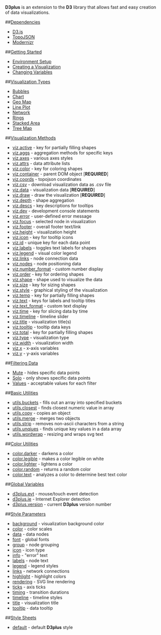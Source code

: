 **D3plus** is an extension to the **D3** library that allows fast and easy creation of data visualizations.

##[Dependencies](wiki/Dependencies)
* [D3.js](wiki/Dependencies#wiki-d3)
* [TopoJSON](wiki/Dependencies#wiki-topojson)
* [Modernizr](wiki/Dependencies#wiki-modernizr)

##[Getting Started](wiki/Getting-Started)
* [Environment Setup](wiki/Getting-Started#setup)
* [Creating a Visualization](wiki/Getting-Started#wiki-viz)
* [Changing Variables](wiki/Getting-Started#wiki-variables)

##[Visualization Types](wiki/Visualization-Types)
* [Bubbles](wiki/Visualization-Types#wiki-bubbles)
* [Chart](wiki/Visualization-Types#wiki-chart)
* [Geo Map](wiki/Visualization-Types#wiki-geo_map)
* [Line Plot](wiki/Visualization-Types#wiki-line)
* [Network](wiki/Visualization-Types#wiki-network)
* [Rings](wiki/Visualization-Types#wiki-rings)
* [Stacked Area](wiki/Visualization-Types#wiki-stacked)
* [Tree Map](wiki/Visualization-Types#wiki-tree_map)

##[Visualization Methods](wiki/Visualization-Methods)
* [viz.active](wiki/Visualization-Methods#wiki-active) - key for partially filling shapes
* [viz.aggs](wiki/Visualization-Methods#wiki-aggs) - aggregation methods for specific keys
* [viz.axes](wiki/Visualization-Methods#wiki-axes) - various axes styles
* [viz.attrs](wiki/Visualization-Methods#wiki-attrs) - data attribute lists
* [viz.color](wiki/Visualization-Methods#wiki-color) - key for coloring shapes
* [viz.container](wiki/Visualization-Methods#wiki-container) - parent DOM object [**REQUIRED**]
* [viz.coords](wiki/Visualization-Methods#wiki-coords) - topojson coordinates
* [viz.csv](wiki/Visualization-Methods#wiki-csv) - download visualization data as .csv file
* [viz.data](wiki/Visualization-Methods#wiki-data) - visualization data [**REQUIRED**]
* [viz.draw](wiki/Visualization-Methods#wiki-draw) - draw the visualization [**REQUIRED**]
* [viz.depth](wiki/Visualization-Methods#wiki-depth) - shape aggregation
* [viz.descs](wiki/Visualization-Methods#wiki-descs) - key descriptions for tooltips
* [viz.dev](wiki/Visualization-Methods#wiki-dev) - development console statements
* [viz.error](wiki/Visualization-Methods#wiki-error) - user-defined error message
* [viz.focus](wiki/Visualization-Methods#wiki-focus) - selected node in visualization
* [viz.footer](wiki/Visualization-Methods#wiki-footer) - overall footer text/link
* [viz.height](wiki/Visualization-Methods#wiki-height) - visualization height
* [viz.icon](wiki/Visualization-Methods#wiki-icon) - key for tooltip icons
* [viz.id](wiki/Visualization-Methods#wiki-id) - unique key for each data point
* [viz.labels](wiki/Visualization-Methods#wiki-labels) - toggles text labels for shapes
* [viz.legend](wiki/Visualization-Methods#wiki-legend) - visual color legend
* [viz.links](wiki/Visualization-Methods#wiki-links) - node connection data
* [viz.nodes](wiki/Visualization-Methods#wiki-nodes) - node positioning data
* [viz.number_format](wiki/Visualization-Methods#wiki-number_format) - custom number display
* [viz.order](wiki/Visualization-Methods#wiki-order) - key for ordering shapes
* [viz.shape](wiki/Visualization-Methods#wiki-shape) - shape used to visualize the data
* [viz.size](wiki/Visualization-Methods#wiki-size) - key for sizing shapes
* [viz.style](wiki/Visualization-Methods#wiki-style) - graphical styling of the visualization
* [viz.temp](wiki/Visualization-Methods#wiki-temp) - key for partially filling shapes
* [viz.text](wiki/Visualization-Methods#wiki-text) - keys for labels and tooltip titles
* [viz.text_format](wiki/Visualization-Methods#wiki-text_format) - custom text display
* [viz.time](wiki/Visualization-Methods#wiki-time) - key for slicing data by time
* [viz.timeline](wiki/Visualization-Methods#wiki-timeline) - timeline slider
* [viz.title](wiki/Visualization-Methods#wiki-title) - visualization title(s)
* [viz.tooltip](wiki/Visualization-Methods#wiki-tooltip) - tooltip data keys
* [viz.total](wiki/Visualization-Methods#wiki-total) - key for partially filling shapes
* [viz.type](wiki/Visualization-Methods#wiki-type) - visualization type
* [viz.width](wiki/Visualization-Methods#wiki-width) - visualization width
* [viz.x](wiki/Visualization-Methods#wiki-x) - x-axis variables
* [viz.y](wiki/Visualization-Methods#wiki-y) - y-axis variables

##[Filtering Data](wiki/Filtering-Data)
* [Mute](wiki/Filtering-Data#wiki-mute) - hides specific data points
* [Solo](wiki/Filtering-Data#wiki-solo) - only shows specific data points
* [Values](wiki/Filtering-Data#wiki-methods) - acceptable values for each filter

##[Basic Utilities](wiki/Basic-Utilities)
* [utils.buckets](wiki/Basic-Utilities#wiki-buckets) - fills out an array into specified buckets
* [utils.closest](wiki/Basic-Utilities#wiki-closest) - finds closest numeric value in array
* [utils.copy](wiki/Basic-Utilities#wiki-copy) - copies an object
* [utils.merge](wiki/Basic-Utilities#wiki-merge) - merges two objects
* [utils.strip](wiki/Basic-Utilities#wiki-strip) - removes non-ascii characters from a string
* [utils.unqiues](wiki/Basic-Utilities#wiki-unqiues) - finds unique key values in a data array
* [utils.wordwrap](wiki/Basic-Utilities#wiki-wordwrap) - resizing and wraps svg text

##[Color Utilities](wiki/Color-Utilities)
* [color.darker](wiki/Color-Utilities#wiki-darker) - darkens a color
* [color.legible](wiki/Color-Utilities#wiki-legible) - makes a color legible on white
* [color.lighter](wiki/Color-Utilities#wiki-lighter) - lightens a color
* [color.random](wiki/Color-Utilities#wiki-random) - returns a random color
* [color.text](wiki/Color-Utilities#wiki-text) - analyzes a color to determine best text color

##[Global Variables](wiki/Global-Variables)
* [d3plus.evt](wiki/Global-Variables#wiki-evt) - mouse/touch event detection
* [d3plus.ie](wiki/Global-Variables#wiki-ie) - Internet Explorer detection
* [d3plus.version](wiki/Global-Variables#wiki-version) - current **D3plus** version number

##[Style Parameters](wiki/Style-Parameters)
* [background](wiki/Style-Parameters#wiki-background) - visualization background color
* [color](wiki/Style-Parameters#wiki-color) - color scales
* [data](wiki/Style-Parameters#wiki-data) - data nodes
* [font](wiki/Style-Parameters#wiki-font) - global fonts
* [group](wiki/Style-Parameters#wiki-group) - node grouping
* [icon](wiki/Style-Parameters#wiki-icon) - icon type
* [info](wiki/Style-Parameters#wiki-info) - "error" text
* [labels](wiki/Style-Parameters#wiki-labels) - node text
* [legend](wiki/Style-Parameters#wiki-legend) - legend styles
* [links](wiki/Style-Parameters#wiki-links) - network connections
* [highlight](wiki/Style-Parameters#wiki-highlight) - highlight colors
* [rendering](wiki/Style-Parameters#wiki-rendering) - SVG line rendering
* [ticks](wiki/Style-Parameters#wiki-ticks) - axis ticks
* [timing](wiki/Style-Parameters#wiki-timing) - transition durations
* [timeline](wiki/Style-Parameters#wiki-timeline) - timeline styles
* [title](wiki/Style-Parameters#wiki-title) - visualization title
* [tooltip](wiki/Style-Parameters#wiki-tooltip) - data tooltip

##[Style Sheets](wiki/Style-Sheets)
* [default](wiki/Style-Sheets#wiki-default) - default **D3plus** style